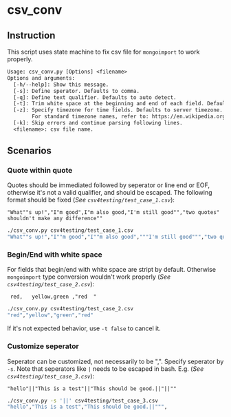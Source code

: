 # csv_conv

## Instruction

This script uses state machine to fix csv file for `mongoimport` to work properly.

```txt
Usage: csv_conv.py [Options] <filename>
Options and arguments:
  [-h/--help]: Show this message.
  [-s]: Define sperator. Defaults to comma.
  [-q]: Define text qualifier. Defaults to auto detect.
  [-t]: Trim white space at the beginning and end of each field. Defaults to double quote.
  [-z]: Specify timezone for time fields. Defaults to server timezone. Can also be Asia/Chongqing etc.
        For standard timezone names, refer to: https://en.wikipedia.org/wiki/List_of_tz_database_time_zones
  [-k]: Skip errors and continue parsing following lines.
  <filename>: csv file name.
```

## Scenarios

### Quote within quote

Quotes should be immediated followed by seperator or line end or EOF, otherwise it's not a valid qualifier, and should be escaped. The following format should be fixed (_See `csv4testing/test_case_1.csv`_):

```csv
"What""s up!","I"m good",I"m also good,"I'm still good"","two quotes" shouldn't make any difference""
```

```bash
./csv_conv.py csv4testing/test_case_1.csv
"What""s up!","I""m good","I""m also good","""I'm still good""","two quotes"" shouldn't make any difference"""
```

### Begin/End with white space

For fields that begin/end with white space are stript by default. Otherwise `mongoimport` type conversion wouldn't work properly (_See `csv4testing/test_case_2.csv`_):

```csv
 red,	yellow,green ,"red	"
 ```

```bash
./csv_conv.py csv4testing/test_case_2.csv
"red","yellow","green","red"
```

If it's not expected behavior, use `-t false` to cancel it.

### Customize seperator

Seperator can be customized, not necessarily to be ",". Specify seperator by `-s`. Note that seperators like `|` needs to be escaped in bash. E.g. (_See `csv4testing/test_case_3.csv`_):

```csv
"hello"||"This is a test"||"This should be good.||"||""
```

```bash
./csv_conv.py -s '||' csv4testing/test_case_3.csv
"hello","This is a test","This should be good.||""",
```
